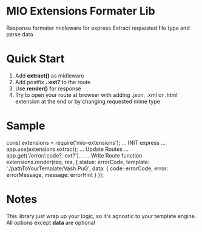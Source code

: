 # MIO Extensions Formater Lib
Response formater midleware for express
Extract requested file type and parse data

# Quick Start
1) Add **extract()** as midleware
2) Add postfix **.:ext?** to the route
3) Use **render()** for response
4) Try to open your route at browser with adding .json, .xml or .html extension at the end or by changing requested mime type

# Sample
const extensions = require('mio-extensions');
... INIT express ...
app.use(extensions.extract);
... Update Routes ...
app.get('/error/:code?.:ext?')...
... Write Route function
extensions.render(req, res, {
  status: errorCode,
  template: './pathToYourTemplate/Vash.PuG',
  data: {
    code: errorCode,
    error: errorMessage,
    message: errorHint
  }
});

# Notes
This library just wrap up your logic, so it's agnostic to your template engine.
All options except **data** are optional
